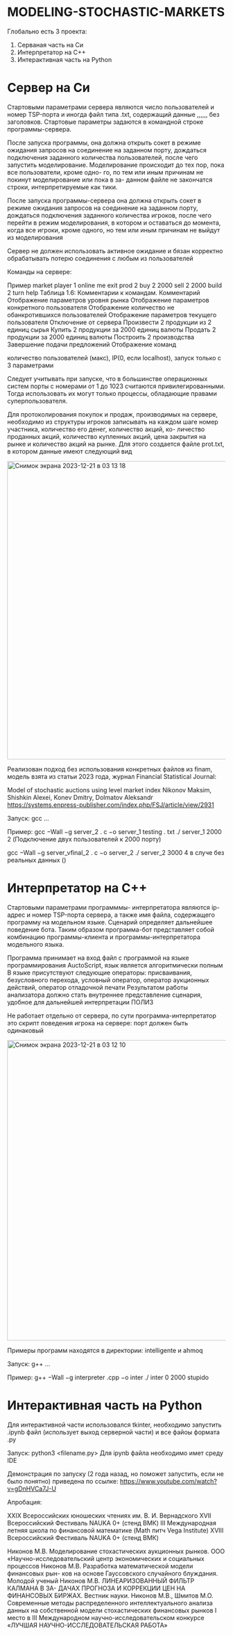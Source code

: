 # MODELING-STOCHASTIC-MARKETS

Глобально есть 3 проекта: 

1. Серваная часть на Си
2. Интерпретатор на С++
3. Интерактивная часть на Python

# Сервер на Си
Стартовыми параметрами сервера являются число пользователей и номер TSP-порта и иногда файл типа .txt, содержащий данные <DATE>,<TIME>,<OPEN>,<HIGH>,<LOW>,<CLOSE>,<VOL>
без заголовков. Стартовые параметры задаются в командной строке программы-сервера.

После запуска программы, она должна открыть сокет в режиме ожидания запросов на соединение на заданном порту, дождаться подключения заданного количества пользователей, после чего запустить моделирование. Моделирование происходит до тех пор, пока все пользователи, кроме одно- го, по тем или иным причинам не покинут моделирование или пока в за- данном файле не закончатся строки, интерпретируемые как тики.

После запуска программы-сервера она должна открыть сокет в режиме ожидания запросов на соединение на заданном порту, дождаться подключения заданного количества игроков, после чего перейти в режим моделирования, в котором и оставаться до момента, когда все игроки, кроме одного, но тем или иным причинам не выйдут из моделирования

Сервер не должен использовать активное ожидание и бязан корректно обрабатывать потерю соединения с любым из пользователей

Команды на сервере: 

Пример market player 1 online me exit prod 2 buy 2 2000 sell 2 2000 build 2 turn help
Таблица 1.6: Комментарии к командам.
Комментарий
Отображение параметров уровня рынка Отображение параметров конкретного пользователя Отображение количество не обанкротившихся пользователей Отображение параметров текущего пользователя Отключение от сервера
Произвести 2 продукции из 2 единиц сырья
Купить 2 продукции за 2000 единиц валюты Продать 2 продукции за 2000 единиц валюты Построить 2 производства
Завершение подачи предложений Отображение команд

количество пользователей (макс), IP(0, если localhost), запуск только с 3 параметрами

Следует учитывать при запуске, что в большинстве операционных систем порты с номерами от 1 до 1023 считаются привилегированными. Тогда использовать их могут только процессы, обладающие правами суперпользователя.

Для протоколирования покупок и продаж, производимых на сервере, необходимо из структуры игроков записывать на каждом шаге номер участника, количество его денег, количество акций, ко- личество проданных акций, количество купленных акций, цена закрытия на рынке и количество акций на рынке.
Для этого создается файле prot.txt, в котором данные имеют следующий вид

<img width="686" alt="Снимок экрана 2023-12-21 в 03 13 18" src="https://github.com/charonxnikon/MODELING_STOCHASTIC_MARKETS/assets/73964925/a39484ed-2578-4c5c-a797-1d83e845b6f5">


Реализован подход без использования конкретных файлов из finam, модель взята из статьи 2023 года, журнал Financial Statistical Journal:  

Model of stochastic auctions using level market index
Nikonov Maksim, Shishkin Alexei, Konev Dmitry, Dolmatov Aleksandr
https://systems.enpress-publisher.com/index.php/FSJ/article/view/2931

Запуск: gcc ... 

Пример: gcc −Wall −g server_2 . c −o server_1 testing . txt 
./ server_1 2000 2 
(Подключение двух пользователей к 2000 порту)

gcc −Wall −g server_vfinal_2 . c −o server_2 
./ server_2 3000 4
в случе без реальных данных ()

# Интерпретатор на С++

Стартовыми параметрами программмы- интерпретатора являются ip-адрес и номер TSP-порта сервера, а также имя файла, содержащего программу на модельном языке. Сценарий определяет дальнейшее поведение бота. Таким образом программа-бот представляет собой комбинацию программы-клиента и программы-интерпретатора модельного языка.

Программа принимает на вход файл с программой на языке программирования AuctoScript, язык является алгоритмически полным
В языке присутствуют следующие операторы: присваивания, безусловного перехода, условный оператор, оператор аукционных действий, оператор отладочной печати
Результатом работы анализатора должно стать внутреннее представление сценария, удобное для дальнейшей интерпретации ПОЛИЗ

Не работает отдельно от сервера, по сути программа-интерпретатор это скрипт поведения игрока на сервере: порт должен быть одинаковый 

<img width="691" alt="Снимок экрана 2023-12-21 в 03 12 10" src="https://github.com/charonxnikon/MODELING_STOCHASTIC_MARKETS/assets/73964925/08a046c3-d7e8-446b-acf8-f0f2eca8a81c">

Примеры программ находятся в директории: intelligente и ahmoq 

Запуск: g++ ... 

Пример: g++ −Wall −g interpreter .cpp −o inter
./ inter 0 2000 stupido

# Интерактивная часть на Python

Для интерактивной части использовался tkinter, необходимо запустить .ipynb файл (использует выход серверной части) и все файоы формата .py 

Запуск: python3 <filename.py>
Для ipynb файла необходимо имет среду IDE

Демонстрация по запуску (2 года назад, но поможет запустить, если не было понятно) приведена по ссылке: https://www.youtube.com/watch?v=gDnHVCa7J-U

Апробация: 

 XXIX Всероссийских юношеских чтениях им. В. И. Вернадского
 XVII Всероссийский Фестиваль NAUKA 0+ (стенд ВМК)
 III Международная летняя школа по финансовой математике (Math питч Vega Institute) 
 XVIII Всероссийский Фестиваль NAUKA 0+ (стенд ВМК)

 Никонов М.В. Моделирование стохастических аукционных рынков. ООО «Научно-исследовательский центр экономических и социальных процессов
 Никонов М.В. Разработка математической модели финансовых рын- ков на основе Гауссовского случайного блуждания. Молодой ученый
 Никонов М.В. ЛИНЕАРИЗОВАННЫЙ ФИЛЬТР КАЛМАНА В ЗА- ДАЧАХ ПРОГНОЗА И КОРРЕКЦИИ ЦЕН НА ФИНАНСОВЫХ БИРЖАХ. Вестник науки.
 Никонов М.В., Шмитов М.О. Современные методы распределенного интеллектуального анализа данных на собственной модели стохастических финансовых рынков
 I место в III Международном научно-исследовательском конкурсе «ЛУЧШАЯ НАУЧНО-ИССЛЕДОВАТЕЛЬСКАЯ РАБОТА»
 
 
